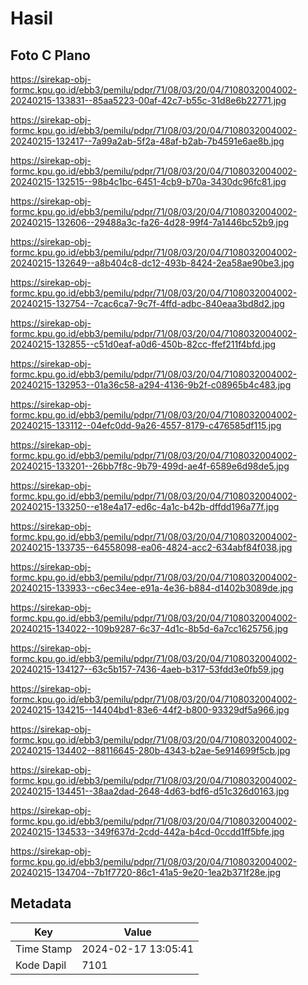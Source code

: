 # Hasil

## Foto C Plano

https://sirekap-obj-formc.kpu.go.id/ebb3/pemilu/pdpr/71/08/03/20/04/7108032004002-20240215-133831--85aa5223-00af-42c7-b55c-31d8e6b22771.jpg

https://sirekap-obj-formc.kpu.go.id/ebb3/pemilu/pdpr/71/08/03/20/04/7108032004002-20240215-132417--7a99a2ab-5f2a-48af-b2ab-7b4591e6ae8b.jpg

https://sirekap-obj-formc.kpu.go.id/ebb3/pemilu/pdpr/71/08/03/20/04/7108032004002-20240215-132515--98b4c1bc-6451-4cb9-b70a-3430dc96fc81.jpg

https://sirekap-obj-formc.kpu.go.id/ebb3/pemilu/pdpr/71/08/03/20/04/7108032004002-20240215-132606--29488a3c-fa26-4d28-99f4-7a1446bc52b9.jpg

https://sirekap-obj-formc.kpu.go.id/ebb3/pemilu/pdpr/71/08/03/20/04/7108032004002-20240215-132649--a8b404c8-dc12-493b-8424-2ea58ae90be3.jpg

https://sirekap-obj-formc.kpu.go.id/ebb3/pemilu/pdpr/71/08/03/20/04/7108032004002-20240215-132754--7cac6ca7-9c7f-4ffd-adbc-840eaa3bd8d2.jpg

https://sirekap-obj-formc.kpu.go.id/ebb3/pemilu/pdpr/71/08/03/20/04/7108032004002-20240215-132855--c51d0eaf-a0d6-450b-82cc-ffef211f4bfd.jpg

https://sirekap-obj-formc.kpu.go.id/ebb3/pemilu/pdpr/71/08/03/20/04/7108032004002-20240215-132953--01a36c58-a294-4136-9b2f-c08965b4c483.jpg

https://sirekap-obj-formc.kpu.go.id/ebb3/pemilu/pdpr/71/08/03/20/04/7108032004002-20240215-133112--04efc0dd-9a26-4557-8179-c476585df115.jpg

https://sirekap-obj-formc.kpu.go.id/ebb3/pemilu/pdpr/71/08/03/20/04/7108032004002-20240215-133201--26bb7f8c-9b79-499d-ae4f-6589e6d98de5.jpg

https://sirekap-obj-formc.kpu.go.id/ebb3/pemilu/pdpr/71/08/03/20/04/7108032004002-20240215-133250--e18e4a17-ed6c-4a1c-b42b-dffdd196a77f.jpg

https://sirekap-obj-formc.kpu.go.id/ebb3/pemilu/pdpr/71/08/03/20/04/7108032004002-20240215-133735--64558098-ea06-4824-acc2-634abf84f038.jpg

https://sirekap-obj-formc.kpu.go.id/ebb3/pemilu/pdpr/71/08/03/20/04/7108032004002-20240215-133933--c6ec34ee-e91a-4e36-b884-d1402b3089de.jpg

https://sirekap-obj-formc.kpu.go.id/ebb3/pemilu/pdpr/71/08/03/20/04/7108032004002-20240215-134022--109b9287-6c37-4d1c-8b5d-6a7cc1625756.jpg

https://sirekap-obj-formc.kpu.go.id/ebb3/pemilu/pdpr/71/08/03/20/04/7108032004002-20240215-134127--63c5b157-7436-4aeb-b317-53fdd3e0fb59.jpg

https://sirekap-obj-formc.kpu.go.id/ebb3/pemilu/pdpr/71/08/03/20/04/7108032004002-20240215-134215--14404bd1-83e6-44f2-b800-93329df5a966.jpg

https://sirekap-obj-formc.kpu.go.id/ebb3/pemilu/pdpr/71/08/03/20/04/7108032004002-20240215-134402--88116645-280b-4343-b2ae-5e914699f5cb.jpg

https://sirekap-obj-formc.kpu.go.id/ebb3/pemilu/pdpr/71/08/03/20/04/7108032004002-20240215-134451--38aa2dad-2648-4d63-bdf6-d51c326d0163.jpg

https://sirekap-obj-formc.kpu.go.id/ebb3/pemilu/pdpr/71/08/03/20/04/7108032004002-20240215-134533--349f637d-2cdd-442a-b4cd-0ccdd1ff5bfe.jpg

https://sirekap-obj-formc.kpu.go.id/ebb3/pemilu/pdpr/71/08/03/20/04/7108032004002-20240215-134704--7b1f7720-86c1-41a5-9e20-1ea2b371f28e.jpg


## Metadata

| Key        | Value               |
| ---------- | ------------------- |
| Time Stamp | 2024-02-17 13:05:41 |
| Kode Dapil | 7101                |



